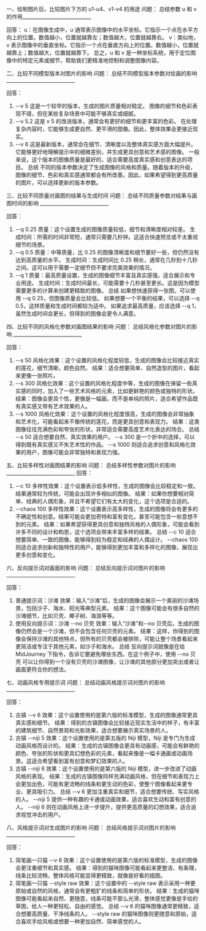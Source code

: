 一、绘制图片后，比较图片下方的 u1-u4、v1-v4 的用途
问题：
总结参数 u 和 v 的作用____________________________

回答：
u：在图像生成中，u 通常表示图像中的水平坐标。它指示一个点在水平方向上的位置。数值越小，位置就越靠左；数值越大，位置就越靠右。
v：类似地，v 表示图像中的垂直坐标。它指示一个点在垂直方向上的位置。数值越小，位置就越靠上；数值越大，位置就越靠下。
总之，u 和 v 是一种坐标系统，用于定位图像中的特定元素或细节，帮助我们更精准地控制和调整图像内容。


二、比较不同模型版本对图片的影响
问题：
总结不同模型版本参数对绘画的影响 ____________________________

回答：
1. --v 5
这是一个较早的版本，生成的图片质量相对稳定。
图像的细节和色彩表现不错，但在某些复杂场景中可能不够真实或细腻。
2. --v 5.2
这是 v 5 的改进版本，通常会有更好的细节和更丰富的色彩。
在处理复杂内容时，它能够生成更自然、更平滑的图像。因此，整体效果会更接近现实。
3. --v 6
这是最新版本，通常会在细节、清晰度以及整体真实感方面大幅提升。
它能够更好地理解提示中的细微差别，并生成更具创意和艺术感的图像。
一般来说，这个版本的图像质量是最好的，适合需要高度真实感和创意表达的项目。
总结
不同的版本参数决定了生成图像的风格和质量。随着版本的升级，图像的细节、色彩和真实感通常都会有所改善。因此，如果希望得到更高质量的图片，可以选择更新的版本参数。


三、比较不同质量对画图的结果与生成时间
问题：
总结不同质量参数对结果与画图时间的影响 ____________________________

回答：
1. --q 0.25
质量：这个设置生成的图像质量较低，细节和清晰度相对较差。
生成时间：所需的时间非常短，通常只需要几秒钟。这适合快速预览或不太重视细节的场景。
2. --q 0.5
质量：中等质量，比 0.25 的图像清晰度和细节要好一些，但仍然没有达到高质量的水平。
生成时间：生成时间比 0.25 稍长，通常在几秒到十几秒之间。这可以用于需要一定细节但不要求完美效果的情况。
3. --q 1
质量：最高质量设置，生成的图像细节丰富且真实感强，适合展示和专业用途。
生成时间：生成时间最长，可能需要十几秒甚至更长。这是因为模型需要更多的计算来创建更精致的图像。
总结
如果想快速获得一张图，可以使用 --q 0.25，但图像质量会比较低。
如果想要一个平衡的结果，可以选择 --q 0.5，这样质量和生成时间都较为适中。
如果追求最高质量，应该选择 --q 1，虽然生成时间会更长，但得到的图像会更令人满意。


四、比较不同的风格化参数对画图结果的影响
问题：
总结风格化参数对图片的影响 ____________________________

回答：
1. --s 50
风格化效果：这个设置的风格化程度较低，生成的图像会比较接近真实的莲花，细节清晰，颜色自然。
结果：适合想要简单、自然造型的图片，看起来更像一张照片。
2. --s 300
风格化效果：这个设置的风格化程度中等，生成的图像在保留一些真实感的同时，加入了一些艺术风格的元素，比如更鲜艳的颜色或独特的形状。
结果：图像会更具个性，更像是一幅画，而不是单纯的照片，适合希望作品既有真实感又带有艺术效果的人。
3. --s 1000
风格化效果：这个设置的风格化程度很高，生成的图像会非常抽象和艺术化，可能看起来不像传统的莲花，而是更具创意和表现力。
结果：这类图像往往充满色彩和夸张的形状，非常适合需要高度艺术化表达的场合。
总结
--s 50 适合想要自然、真实效果的用户。
--s 300 是一个折中的选择，可以得到既有真实感又不失艺术性的作品。
--s 1000 则适合追求创意和风格化效果的用户，图像可能会非常独特和表现力强。


五、比较多样性对画图结果的影响
问题：
总结多样性参数对图片的影响 ____________________________
回答：
1. --c 10
多样性效果：这个设置表示低多样性，生成的图像会比较稳定和一致。结果通常较为传统，可能会出现许多相似的图像。
结果：如果你想要相对简单、经典的人偶形象，并且不希望它们有太大的变化，这个选项是合适的。
2. --chaos 100
多样性效果：这个设置表示高多样性，生成的图像将会有更多的不确定性和创意。结果可能会更加奇特和富有变化，甚至可能包含一些意想不到的元素。
结果：如果希望获得更具创意和独特风格的人偶形象，可能会看到许多不同的设计和构思，这个选项会带来丰富多样的结果。
总结
--c 10 适合想要简单、一致的图像，能够得到较为稳定和经典的人偶设计。
--chaos 100 则适合追求创新和独特性的用户，能够得到更加丰富和多样化的图像，展现出更多创意和变化。


六、反向提示词对画面的影响
问题：
总结反向提示词对图片的影响 ____________________________

回答：
1. 普通提示词：沙滩
效果：输入“沙滩”后，生成的图像会展示一个美丽的沙滩场景，包括沙子、海水、阳光等典型元素。
结果：这个图像可能会有很多自然的沙滩细节，比如贝壳、椰子树、海浪等等。
2. 使用反向提示词：沙滩 --no 贝壳
效果：输入“沙滩”和--no 贝壳后，生成的图像仍然会是一个沙滩，但不会包含任何贝壳的元素。
结果：这样，你得到的图像会保持沙滩的其他特点，但所有的贝壳都会被排除，可能让整个场景看起来更简洁或专注于其他元素，如沙子和海水。
总结
反向提示词就像是在给 MidJourney 下指令，告诉它要避免哪些东西。在这个例子中，使用 --no 贝壳 可以让你得到一个没有贝壳的沙滩图像，让沙滩的其他部分更加突出或者让画面更符合你的想法。


七、动画风格专用提示词
问题：
总结动画风格提示词对图片的影响 ____________________________

回答：
1. 古镇 --v 6
效果：这个设置使用的是第六版的标准模型，生成的图像通常更具真实感和细节。
结果：得到的古镇图像会比较接近现实生活中的样子，有丰富的建筑细节、自然景观和光影效果，适合想要展示真实场景的人。
2. 古镇 --niji 5
效果：这个设置使用的是第五版的 Niji 模型，Niji 是专门为生成动画风格而设计的。
结果：生成的古镇图像会更具有动画感，可能会有鲜艳的颜色、夸张的形状和更具幻想色彩的元素，看起来像是一幅卡通画或动画场景。这适合希望看到富有创意和梦幻效果的人。
3. 古镇 --niji 6
效果：这个设置使用的是第六版的 Niji 模型，进一步改进了动画风格的表现。
结果：生成的古镇图像同样充满动画风格，但在细节和表现力上会更加出色，可能有更流畅的线条和更生动的色彩，使整个图像看起来更专业、更具吸引力。
总结
--v 6 更加注重真实和细节，适合想要传统、写实风格的人。
--niji 5 提供一种有趣的卡通或动画效果，适合喜欢生动和富有创意的人。
--niji 6 则在动画风格上进一步提升，提供更高质量的幻想效果，适合追求视觉冲击的用户。


八、风格提示词对生成图片的影响
问题：
总结风格提示词对图片的影响 ____________________________

回答：
1. 简笔画一只猫 --v 6
效果：这个设置使用的是第六版的标准模型，生成的图像会更注重细节和真实感。
结果：得到的猫咪图像可能看起来更整洁、有条理，线条比较流畅，整体风格可能显得更精致，就像是好看的插图。
2. 简笔画一只猫 --style raw
效果：这个设置中的 --style raw 表示采用一种更原始或自然的风格，通常会有更粗犷的线条和简单的形状。
结果：生成的猫咪图像可能看起来自然、更随意，线条可能不那么光滑，整体感觉更像是手绘的草图，给人一种更轻松、自由的感觉。
总结
--v 6 的猫咪图像通常更精致，适合想要高质量、干净线条的人。
--style raw 的猫咪图像则更随意和原始，适合喜欢手绘风格或想要一种更加自然、简单感觉的人。


